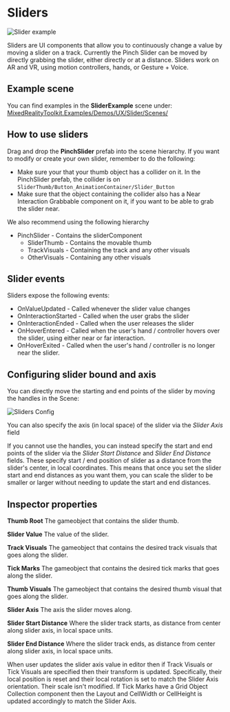 # Sliders

![Slider example](../Documentation/Images/Slider/MRTK_UX_Slider_Main.jpg)

Sliders are UI components that allow you to continuously change a value by moving a slider on a track. Currently the Pinch Slider can be moved by directly grabbing the slider, either directly or at a distance. Sliders work on AR and VR, using motion controllers, hands, or Gesture + Voice.

## Example scene

You can find examples in the **SliderExample** scene under:
[MixedRealityToolkit.Examples/Demos/UX/Slider/Scenes/](/Assets/MixedRealityToolkit.Examples/Demos/UX/Slider/Scenes)

## How to use sliders

Drag and drop the **PinchSlider** prefab into the scene hierarchy. If you want to modify or create your own slider, remember to do the following:

- Make sure your that your thumb object has a collider on it. In the PinchSlider prefab, the collider is on `SliderThumb/Button_AnimationContainer/Slider_Button`
- Make sure that the object containing the collider also has a Near Interaction Grabbable component on it, if you want to be able to grab the slider near.

We also recommend using the following hierarchy

- PinchSlider - Contains the sliderComponent
  - SliderThumb - Contains the movable thumb
  - TrackVisuals - Containing the track and any other visuals
  - OtherVisuals - Containing any other visuals

## Slider events

Sliders expose the following events:

- OnValueUpdated - Called whenever the slider value changes
- OnInteractionStarted - Called when the user grabs the slider
- OnInteractionEnded - Called when the user releases the slider
- OnHoverEntered - Called when the user's hand / controller hovers over the slider, using either near or far interaction.
- OnHoverExited - Called when the user's hand / controller is no longer near the slider.

## Configuring slider bound and axis

You can directly move the starting and end points of the slider by moving the handles in the Scene:

![Sliders Config](../Documentation/Images/Sliders/MRTK_Sliders_Setup.png)

You can also specify the axis (in local space) of the slider via the _Slider Axis_ field

If you cannot use the handles, you can instead specify the start and end points of the slider via the _Slider Start Distance_ and _Slider End Distance_ fields. These specify start / end position of slider as a distance from the slider's center, in local coordinates. This means that once you set the slider start and end distances as you want them, you can scale the slider to be smaller or larger without needing to update the start and end distances.

## Inspector properties

**Thumb Root** The gameobject that contains the slider thumb.

**Slider Value** The value of the slider.

**Track Visuals** The gameobject that contains the desired track visuals that goes along the slider.

**Tick Marks** The gameobject that contains the desired tick marks that goes along the slider.

**Thumb Visuals** The gameobject that contains the desired thumb visual that goes along the slider.

**Slider Axis** The axis the slider moves along.

**Slider Start Distance** Where the slider track starts, as distance from center along slider axis, in local space units.

**Slider End Distance** Where the slider track ends, as distance from center along slider axis, in local space units.

When user updates the slider axis value in editor then if Track Visuals or Tick Visuals are specified then their transform is updated.
Specifically, their local position is reset and their local rotation is set to match the Slider Axis orientation.
Their scale isn't modified.
If Tick Marks have a Grid Object Collection component then the Layout and CellWidth or CellHeight is updated accordingly to match the Slider Axis.
